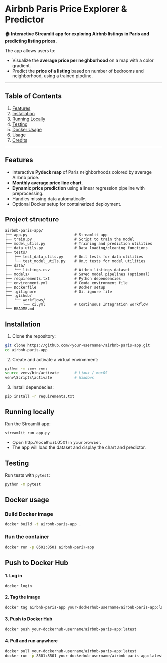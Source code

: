 # Airbnb Paris Price Explorer & Predictor

**🏠 Interactive Streamlit app for exploring Airbnb listings in Paris and predicting listing prices.**  

The app allows users to:

- Visualize the **average price per neighborhood** on a map with a color gradient.
- Predict the **price of a listing** based on number of bedrooms and neighborhood, using a trained pipeline.

---

## Table of Contents

1. [Features](#features)  
2. [Installation](#installation)  
3. [Running Locally](#running-locally)  
4. [Testing](#testing)  
5. [Docker Usage](#docker-usage)  
6. [Usage](#usage)  
7. [Credits](#credits)  

---

## Features

- Interactive **Pydeck map** of Paris neighborhoods colored by average Airbnb price.  
- **Monthly average price line chart**.  
- **Dynamic price prediction** using a linear regression pipeline with preprocessing.  
- Handles missing data automatically.  
- Optional Docker setup for containerized deployment.  

## Project structure 
```text
airbnb-paris-app/
├── app.py                     # Streamlit app
├── train.py                   # Script to train the model
├── model_utils.py             # Training and prediction utilities
├── data_utils.py              # Data loading/cleaning functions
├── tests/
│   ├── test_data_utils.py     # Unit tests for data utilities
│   └── test_model_utils.py    # Unit tests for model utilities
├── data/
│   └── listings.csv           # Airbnb listings dataset
├── models/                    # Saved model pipelines (optional)
├── requirements.txt           # Python dependencies
├── environment.yml            # Conda environment file
├── Dockerfile                 # Docker setup
├── .gitignore                 # Git ignore file
├── .github/
│   └── workflows/
│       └── ci.yml             # Continuous Integration workflow
└── README.md
```
## Installation

1. Clone the repository:

```bash
git clone https://github.com/<your-username>/airbnb-paris-app.git
cd airbnb-paris-app
```

2. Create and activate a virtual environment:
```bash
python -m venv venv
source venv/bin/activate       # Linux / macOS
venv\Scripts\activate          # Windows
```
3. Install dependecies:
```bash
pip install -r requirements.txt
```

## Running locally
Run the Streamlit app:
```bash
streamlit run app.py
```

- Open http://localhost:8501 in your browser.
- The app will load the dataset and display the chart and predictor.

## Testing
Run tests with ```pytest```:
```bash
python -m pytest
```

## Docker usage
### Build Docker image
```bash
docker build -t airbnb-paris-app .
```

### Run the container
```bash
docker run -p 8501:8501 airbnb-paris-app
```

## Push to Docker Hub
#### 1. Log in
```bash
docker login
```
#### 2. Tag the image
```bash
docker tag airbnb-paris-app your-dockerhub-username/airbnb-paris-app:latest
```
#### 3. Push to Docker Hub
```bash
docker push your-dockerhub-username/airbnb-paris-app:latest
```
#### 4. Pull and run anywhere
```bash
docker pull your-dockerhub-username/airbnb-paris-app:latest  
docker run -p 8501:8501 your-dockerhub-username/airbnb-paris-app:latest
```
